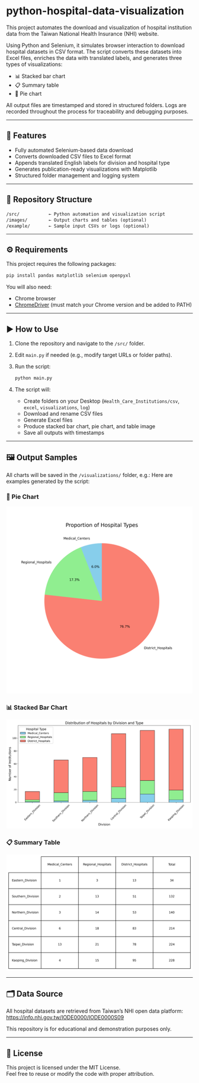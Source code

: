 # python-hospital-data-visualization

This project automates the download and visualization of hospital institution data from the Taiwan National Health Insurance (NHI) website.

Using Python and Selenium, it simulates browser interaction to download hospital datasets in CSV format. The script converts these datasets into Excel files, enriches the data with translated labels, and generates three types of visualizations:
- 📊 Stacked bar chart
- 📋 Summary table
- 🥧 Pie chart

All output files are timestamped and stored in structured folders. Logs are recorded throughout the process for traceability and debugging purposes.

---

## 🧰 Features

- Fully automated Selenium-based data download  
- Converts downloaded CSV files to Excel format  
- Appends translated English labels for division and hospital type  
- Generates publication-ready visualizations with Matplotlib  
- Structured folder management and logging system  

---

## 📁 Repository Structure

```
/src/           ← Python automation and visualization script  
/images/        ← Output charts and tables (optional)  
/example/       ← Sample input CSVs or logs (optional)
```

---

## ⚙️ Requirements

This project requires the following packages:

```bash
pip install pandas matplotlib selenium openpyxl
```

You will also need:

- Chrome browser  
- [ChromeDriver](https://sites.google.com/chromium.org/driver/) (must match your Chrome version and be added to PATH)

---

## ▶️ How to Use

1. Clone the repository and navigate to the `/src/` folder.  
2. Edit `main.py` if needed (e.g., modify target URLs or folder paths).  
3. Run the script:

    ```bash
    python main.py
    ```

4. The script will:
    - Create folders on your Desktop (`Health_Care_Institutions/csv`, `excel`, `visualizations`, `log`)
    - Download and rename CSV files
    - Generate Excel files
    - Produce stacked bar chart, pie chart, and table image
    - Save all outputs with timestamps

---

## 🖼 Output Samples

All charts will be saved in the `/visualizations/` folder, e.g.:
Here are examples generated by the script:

### 🥧 Pie Chart
![Pie Chart](images/Hospital_Distribution_Pie_20250421_0.png)

### 📊 Stacked Bar Chart
![Stacked Bar Chart](images/Hospital_Distribution_Stacked_20250421_0.png)

### 📋 Summary Table
![Summary Table](images/Hospital_Distribution_Table_20250421_0.png)


---

## 🗂 Data Source

All hospital datasets are retrieved from Taiwan’s NHI open data platform:  
https://info.nhi.gov.tw/IODE0000/IODE0000S09

This repository is for educational and demonstration purposes only.

---

## 🧩 License

This project is licensed under the MIT License.  
Feel free to reuse or modify the code with proper attribution.
